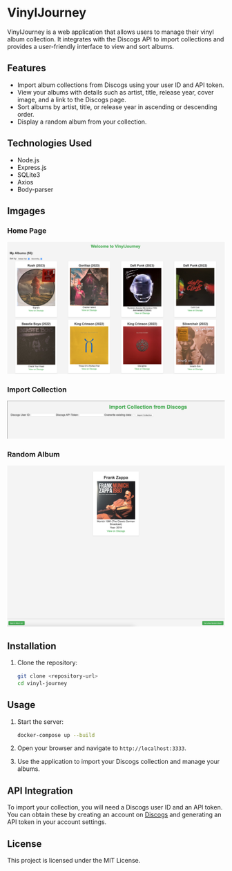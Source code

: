 # VinylJourney

VinylJourney is a web application that allows users to manage their vinyl album collection. It integrates with the Discogs API to import collections and provides a user-friendly interface to view and sort albums.

## Features

- Import album collections from Discogs using your user ID and API token.
- View your albums with details such as artist, title, release year, cover image, and a link to the Discogs page.
- Sort albums by artist, title, or release year in ascending or descending order.
- Display a random album from your collection.

## Technologies Used

- Node.js
- Express.js
- SQLite3
- Axios
- Body-parser

## Imgages

### Home Page

![Home Page](./images/home.png)

### Import Collection

![Import Collection](./images/import.png)

### Random Album

![Random Album](./images/random.png)

## Installation

1. Clone the repository:
   ```bash
   git clone <repository-url>
   cd vinyl-journey
   ```

## Usage

1. Start the server:
   ```bash
   docker-compose up --build
   ```

2. Open your browser and navigate to `http://localhost:3333`.

3. Use the application to import your Discogs collection and manage your albums.

## API Integration

To import your collection, you will need a Discogs user ID and an API token. You can obtain these by creating an account on [Discogs](https://www.discogs.com/) and generating an API token in your account settings.

## License

This project is licensed under the MIT License.

